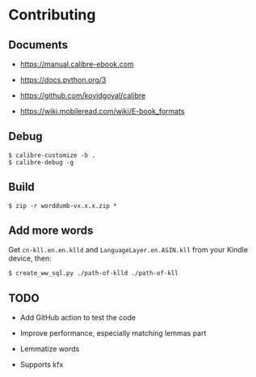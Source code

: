 # Contributing

## Documents

- https://manual.calibre-ebook.com

- https://docs.python.org/3

- https://github.com/kovidgoyal/calibre

- https://wiki.mobileread.com/wiki/E-book_formats

## Debug

```
$ calibre-customize -b .
$ calibre-debug -g
```

## Build

```
$ zip -r worddumb-vx.x.x.zip *
```

## Add more words

Get `cn-kll.en.en.klld` and `LanguageLayer.en.ASIN.kll` from your Kindle device, then:

```
$ create_ww_sql.py ./path-of-klld ./path-of-kll
```

## TODO

- Add GitHub action to test the code

- Improve performance, especially matching lemmas part

- Lemmatize words

- Supports kfx
